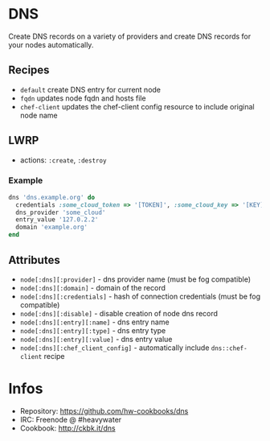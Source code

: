 # DNS

Create DNS records on a variety of providers and 
create DNS records for your nodes automatically.

## Recipes

* `default` create DNS entry for current node
* `fqdn` updates node fqdn and hosts file
* `chef-client` updates the chef-client config resource to include original node name

## LWRP

* actions: `:create`, `:destroy`

### Example

```ruby
dns 'dns.example.org' do
  credentials :some_cloud_token => '[TOKEN]', :some_cloud_key => '[KEY]'
  dns_provider 'some_cloud'
  entry_value '127.0.2.2'
  domain 'example.org'
end
```

## Attributes

* `node[:dns][:provider]` - dns provider name (must be fog compatible)
* `node[:dns][:domain]` - domain of the record
* `node[:dns][:credentials]` - hash of connection credentials (must be fog compatible)
* `node[:dns][:disable]` - disable creation of node dns record
* `node[:dns][:entry][:name]` - dns entry name
* `node[:dns][:entry][:type]` - dns entry type
* `node[:dns][:entry][:value]` - dns entry value
* `node[:dns][:chef_client_config]` - automatically include `dns::chef-client` recipe

# Infos
* Repository: https://github.com/hw-cookbooks/dns
* IRC: Freenode @ #heavywater
* Cookbook: http://ckbk.it/dns
